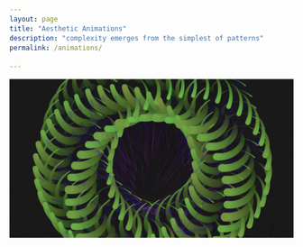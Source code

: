 ```yaml
---
layout: page
title: "Aesthetic Animations"
description: "complexity emerges from the simplest of patterns"
permalink: /animations/

---
```


![Image](/docs/assets/1.png)
